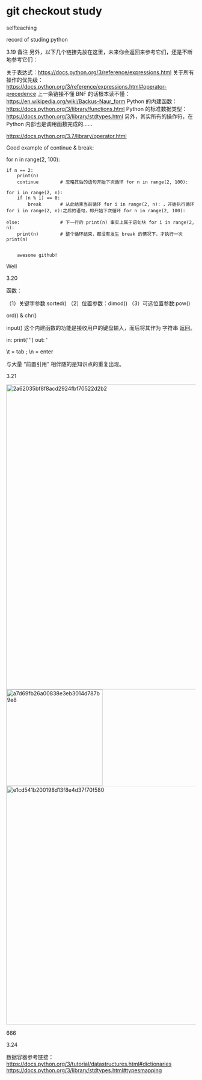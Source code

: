 # git checkout study
selfteaching

record of studing python

3.19
备注
另外，以下几个链接先放在这里，未来你会返回来参考它们，还是不断地参考它们：

关于表达式：https://docs.python.org/3/reference/expressions.html
关于所有操作的优先级：https://docs.python.org/3/reference/expressions.html#operator-precedence
上一条链接不懂 BNF 的话根本读不懂：https://en.wikipedia.org/wiki/Backus-Naur_form
Python 的内建函数：https://docs.python.org/3/library/functions.html
Python 的标准数据类型：https://docs.python.org/3/library/stdtypes.html
另外，其实所有的操作符，在 Python 内部也是调用函数完成的……

https://docs.python.org/3.7/library/operator.html

Good example of continue & break:

for n in range(2, 100):
    
    if n == 2:
        print(n)
        continue        # 忽略其后的语句开始下次循环 for n in range(2, 100):
    
    for i in range(2, n):
        if (n % i) == 0:
            break       # 从此结束当前循环 for i in range(2, n): ，开始执行循环 for i in range(2, n):之后的语句，即开始下次循环 for n in range(2, 100):
    
    else:               # 下一行的 print(n) 事实上属于语句块 for i in range(2, n):
        print(n)        # 整个循环结束，都没有发生 break 的情况下，才执行一次 print(n)
        
        
        awesome github!
        
        
Well

3.20

函数：

（1）关键字参数:sorted()
（2）位置参数：dimod()
（3）可选位置参数:pow()

ord() & chr()

input() 这个内建函数的功能是接收用户的键盘输入，而后将其作为 字符串 返回。

in:
    print('\'')
out:
    '

\t = tab ; \n = enter

与大量 “前置引用” 相伴随的是知识点的重复出现。

3.21

<img width="809" alt="2a62035bf8f8acd2924fbf70522d2b2" src="https://user-images.githubusercontent.com/97277390/159297335-804e50f1-ca50-42cc-8218-c7d807894a13.png">

<img width="256" alt="a7d69fb26a00838e3eb3014d787b9e8" src="https://user-images.githubusercontent.com/97277390/159297397-f6a33c56-7c25-4721-ac17-50e40fa44c79.png">

<img width="633" alt="e1cd541b200198d13f8e4d37f70f580" src="https://user-images.githubusercontent.com/97277390/159910954-961b8dc5-d668-4648-9a93-bae94bb39ac0.png">

666

3.24

数据容器参考链接：
https://docs.python.org/3/tutorial/datastructures.html#dictionaries
https://docs.python.org/3/library/stdtypes.html#typesmapping
